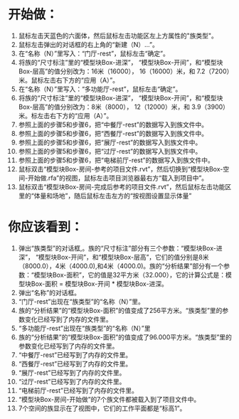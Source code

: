 # 开始做： #

1. 鼠标左击天蓝色的六面体，然后鼠标左击功能区左上方属性的"族类型"。
2. 鼠标左击弹出的对话框的右上角的“新建（N）...”。
3. 在“名称（N）”里写入：“门厅-rest”，鼠标左击“确定”。
4. 将族的“尺寸标注”里的“模型块Box-进深”， “模型块Box-开间”，和“模型块Box-层高”的值分别改为：16米（16000）， 16（16000）米，和 7.2（7200）米。鼠标左击右下方的“应用（A）”。
5. 在“名称（N）”里写入：“多功能厅-rest”，鼠标左击“确定”。
6. 将族的“尺寸标注”里的“模型块Box-进深”， “模型块Box-开间”，和“模型块Box-层高”的值分别改为：8米（8000）， 12（12000）米，和 3.9（3900）米。标左击右下方的“应用（A）”。
7. 参照上面的步骤5和步骤6，把“中餐厅-rest”的数据写入到族文件中。
8. 参照上面的步骤5和步骤6，把“西餐厅-rest”的数据写入到族文件中。
9. 参照上面的步骤5和步骤6，把“展厅-rest”的数据写入到族文件中。
10. 参照上面的步骤5和步骤6，把“过厅-rest”的数据写入到族文件中。
11. 参照上面的步骤5和步骤6，把“电梯前厅-rest”的数据写入到族文件中。
12. 鼠标双击“模型块Box-房间-参考的项目文件.rvt”，然后切换到“模型块Box-空间-开始做.rfa”的视图，鼠标左击项目浏览器最右方“载入到项目中”。
13. 鼠标双击“模型块Box-房间-完成后参考的项目文件.rvt”，然后鼠标左击功能区里的“体量和场地”，随后鼠标左击左方的“按视图设置显示体量”

# 你应该看到： #

1. 弹出“族类型”的对话框,。族的“尺寸标注”部分有三个参数：“模型块Box-进深”， “模型块Box-开间”，和“模型块Box-层高”，它们的值分别是8米（8000.0），4米（4000.0),和4米（4000.0)。族的“分析结果”部分有一个参数：“模型块Box-面积”，它的值是32平方米（32.000），它的计算公式是：模型块Box-面积 = 模型块Box-开间 * 模型块Box-进深。
2. 弹出“名称”的对话框。
3. “门厅-rest”出现在“族类型”的“名称（N）”里。
4. 族的“分析结果”的“模型块Box-面积”的值变成了256平方米。“族类型”里的参数变化已经写到了内存的文件里。
5. “多功能厅-rest”出现在“族类型”的“名称（N）”里
6. 族的“分析结果”的“模型块Box-面积”的值变成了96.000平方米。“族类型”里的参数变化已经写到了内存的文件里。
7. “中餐厅-rest”已经写到了内存的文件里。
8. “西餐厅-rest”已经写到了内存的文件里。
9. “展厅-rest”已经写到了内存的文件里。
10. “过厅-rest”已经写到了内存的文件里。
11. “电梯前厅-rest”已经写到了内存的文件里。
12. “模型块Box-房间-开始做”的7个族文件都被载入到了项目文件中。
13. 7个空间的族显示在了视图中，它们的工作平面都是“标高1”。